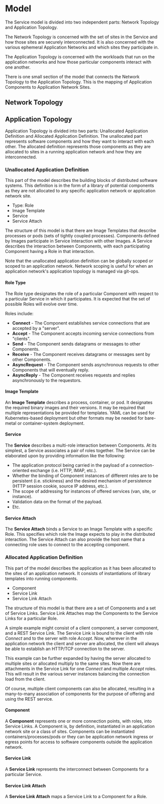 # Model
The Service model is divided into two independent parts:  Network Topology and Application Topology.

The Network Topology is concerned with the set of sites in the Service and how those sites are securely interconnected.  It is also concerned with the various ephemeral Application Networks and which sites they participate in.

The Application Topology is concerned with the workloads that run on the application networks and how those particular components interact with one another.

There is one small section of the model that connects the Network Topology to the Application Topology.  This is the mapping of Application Components to Application Network Sites.

## Network Topology

## Application Topology
Application Topology is divided into two parts:  Unallocated Application Definition and Allocated Application Definition.  The unallocated part represents software components and how they want to interact with each other.  The allocated definition represents those components as they are allocated to sites in a running application network and how they are interconnected.

### Unallocated Application Definition
This part of the model describes the building blocks of distributed software systems.  This definition is in the form of a library of potential components as they are not allocated to any specific application network or application network site.

* Type: Role
* Image Template
* Service
* Service Attach

The structure of this model is that there are Image Templates that describe processes or pods (sets of tightly coupled processes).  Components defined by Images participate in Service Interaction with other Images.  A Service describes the interaction between Components, with each participating Component having a Role in that interaction.

Note that the unallocated application definition can be globally scoped or scoped to an application network.  Network scoping is useful for when an application network's application topology is managed via git-ops.

#### Role Type
The Role type designates the role of a particular Component with respect to a particular Service in which it participates.  It is expected that the set of possible Roles will evolve over time.

Roles include:
* **Connect** - The Component establishes service connections that are accepted by a "server".
* **Accept** - The Component accepts incoming service connections from "clients".
* **Send** - The Component sends datagrams or messages to other Components.
* **Receive** - The Component receives datagrams or messages sent by other Components.
* **AsyncRequest** - The Component sends asynchronous requests to other Components that will eventually reply.
* **AsyncReply** - The Component receives requests and replies asynchronously to the requestors.

#### Image Template
An **Image Template** describes a process, container, or pod.  It designates the required binary images and their versions.  It may be required that multiple representations be provided for templates.  YAML can be used for Kubernetes-based deployment but other formats may be needed for bare-metal or container-system deployment.

#### Service
The **Service** describes a multi-role interaction between Components.  At its simplest, a Service associates a pair of roles together.  The Service can be elaborated upon by providing information like the following:

* The application protocol being carried in the payload of a connection-oriented exchange (i.e. HTTP, IMAP, etc.).
* Whether the binding of Component instances of different roles are to be persistent (i.e. stickiness) and the desired mechanism of persistence (HTTP session cookie, source IP address, etc.).
* The scope of addressing for instances of offered services (van, site, or instance).
* Validation data on the format of the payload.
* Etc.

#### Service Attach
The **Service Attach** binds a Service to an Image Template with a specific Role.  This specifies which role the Image expects to play in the distributed interaction.  The Service Attach can also provide the host name that a connecting role uses to connect to the accepting component.

### Allocated Application Definition
This part of the model describes the application as it has been allocated to the sites of an application network.  It consists of instantiations of library templates into running components.

* Component
* Service Link
* Service Link Attach

The structure of this model is that there are a set of Components and a set of Service Links.  Service Link Attaches map the Components to the Service Links for a particular Role.

A simple example might consist of a client component, a server component, and a REST Service Link.  The Service Link is bound to the client with role *Connect* and to the server with role *Accept*.  Now, wherever in the application network the client and server are allocated, the client will always be able to establish an HTTP/TCP connection to the server.

This example can be further expanded by having the server allocated to multiple sites or allocated multiply to the same sites.  Now there are attachments in the Service Link for one *Connect* and multiple *Accept* roles.  This will result in the various server instances balancing the connection load from the client.

Of course, multiple client components can also be allocated, resulting in a many-to-many association of components for the purpose of offering and using the REST service.

#### Component
A **Component** represents one or more connection points, with roles, into Service Links.  A Component is, by definition, instantiated in an application network site or a class of sites.  Components can be instantiated containers/processes/pods or they can be application network ingress or egress points for access to software components outside the application network.

#### Service Link
A **Service Link** represents the interconnect between Components for a particular Service.

#### Service Link Attach
A **Service Link Attach** maps a Service Link to a Component for a Role.
